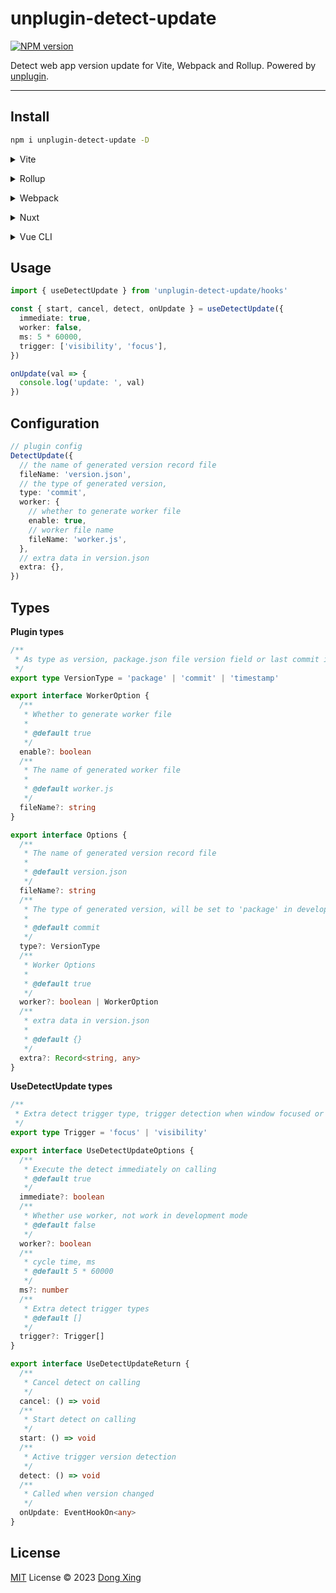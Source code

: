 # unplugin-detect-update

[![NPM version](https://img.shields.io/npm/v/unplugin-detect-update?color=a1b858&label=)](https://www.npmjs.com/package/unplugin-detect-update)

Detect web app version update for Vite, Webpack and Rollup. Powered by [unplugin](https://github.com/unjs/unplugin).

---

## Install

```bash
npm i unplugin-detect-update -D
```

<details>
<summary>Vite</summary><br>

```ts
// vite.config.ts
import DetectUpdate from 'unplugin-detect-update/vite'

export default defineConfig({
  plugins: [
    DetectUpdate({
      /* options */
    }),
  ],
})
```

<br></details>

<details>
<summary>Rollup</summary><br>

```ts
// rollup.config.js
import DetectUpdate from 'unplugin-detect-update/rollup'

export default {
  plugins: [
    DetectUpdate({
      /* options */
    }),
  ],
}
```

<br></details>

<details>
<summary>Webpack</summary><br>

```ts
// webpack.config.js
module.exports = {
  /* ... */
  plugins: [
    require('unplugin-detect-update/webpack')({
      /* options */
    }),
  ],
}
```

> This module works for Webpack >= 3

<br></details>

<details>
<summary>Nuxt</summary><br>

```ts
// nuxt.config.js
export default {
  buildModules: [
    [
      'unplugin-detect-update/nuxt',
      {
        /* options */
      },
    ],
  ],
}
```

> This module works for both Nuxt 2 and [Nuxt Vite](https://github.com/nuxt/vite)

<br></details>

<details>
<summary>Vue CLI</summary><br>

```ts
// vue.config.js
module.exports = {
  configureWebpack: {
    plugins: [
      require('unplugin-detect-update/webpack')({
        /* options */
      }),
    ],
  },
}
```

<br></details>

## Usage

```ts
import { useDetectUpdate } from 'unplugin-detect-update/hooks'

const { start, cancel, detect, onUpdate } = useDetectUpdate({
  immediate: true,
  worker: false,
  ms: 5 * 60000,
  trigger: ['visibility', 'focus'],
})

onUpdate(val => {
  console.log('update: ', val)
})
```

## Configuration

```ts
// plugin config
DetectUpdate({
  // the name of generated version record file
  fileName: 'version.json',
  // the type of generated version,
  type: 'commit',
  worker: {
    // whether to generate worker file
    enable: true,
    // worker file name
    fileName: 'worker.js',
  },
  // extra data in version.json
  extra: {},
})
```

## Types

**Plugin types**

```ts
/**
 * As type as version, package.json file version field or last commit id or current timestamp
 */
export type VersionType = 'package' | 'commit' | 'timestamp'

export interface WorkerOption {
  /**
   * Whether to generate worker file
   *
   * @default true
   */
  enable?: boolean
  /**
   * The name of generated worker file
   *
   * @default worker.js
   */
  fileName?: string
}

export interface Options {
  /**
   * The name of generated version record file
   *
   * @default version.json
   */
  fileName?: string
  /**
   * The type of generated version, will be set to 'package' in development mode, and set the 'version' field in package.json under the current directory to the version
   *
   * @default commit
   */
  type?: VersionType
  /**
   * Worker Options
   *
   * @default true
   */
  worker?: boolean | WorkerOption
  /**
   * extra data in version.json
   *
   * @default {}
   */
  extra?: Record<string, any>
}
```

**UseDetectUpdate types**

```ts
/**
 * Extra detect trigger type, trigger detection when window focused or visible
 */
export type Trigger = 'focus' | 'visibility'

export interface UseDetectUpdateOptions {
  /**
   * Execute the detect immediately on calling
   * @default true
   */
  immediate?: boolean
  /**
   * Whether use worker, not work in development mode
   * @default false
   */
  worker?: boolean
  /**
   * cycle time, ms
   * @default 5 * 60000
   */
  ms?: number
  /**
   * Extra detect trigger types
   * @default []
   */
  trigger?: Trigger[]
}

export interface UseDetectUpdateReturn {
  /**
   * Cancel detect on calling
   */
  cancel: () => void
  /**
   * Start detect on calling
   */
  start: () => void
  /**
   * Active trigger version detection
   */
  detect: () => void
  /**
   * Called when version changed
   */
  onUpdate: EventHookOn<any>
}
```

## License

[MIT](./LICENSE) License © 2023 [Dong Xing](https://github.com/WX-DongXing)
